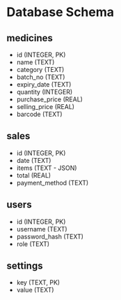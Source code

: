 # Database Schema

## medicines
- id (INTEGER, PK)
- name (TEXT)
- category (TEXT)
- batch_no (TEXT)
- expiry_date (TEXT)
- quantity (INTEGER)
- purchase_price (REAL)
- selling_price (REAL)
- barcode (TEXT)

## sales
- id (INTEGER, PK)
- date (TEXT)
- items (TEXT - JSON)
- total (REAL)
- payment_method (TEXT)

## users
- id (INTEGER, PK)
- username (TEXT)
- password_hash (TEXT)
- role (TEXT)

## settings
- key (TEXT, PK)
- value (TEXT)
